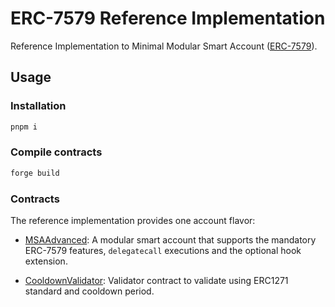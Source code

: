 # ERC-7579 Reference Implementation

Reference Implementation to Minimal Modular Smart Account ([ERC-7579](https://eips.ethereum.org/EIPS/eip-7579)).

## Usage

### Installation

```bash
pnpm i
```

### Compile contracts

```bash
forge build
```

### Contracts

The reference implementation provides one account flavor:

- [MSAAdvanced](./src/MSAAdvanced.sol): A modular smart account that supports the mandatory ERC-7579 features, `delegatecall` executions and the optional hook extension.

- [CooldownValidator](./src/modules/CooldownValidator.sol): Validator contract to validate using ERC1271 standard and cooldown period.

